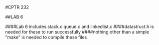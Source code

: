 #CPTR 232

##LAB 6



####Lab 6 includes stack.c queue.c and linkedlist.c
####datastruct.h is needed for these to run successfully
####nothing other than a simple "make" is needed to compile these files

